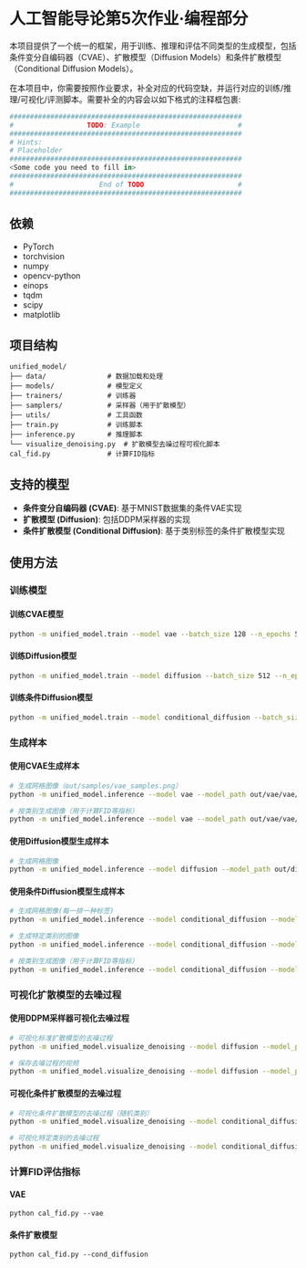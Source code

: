 # 人工智能导论第5次作业·编程部分

本项目提供了一个统一的框架，用于训练、推理和评估不同类型的生成模型，包括条件变分自编码器（CVAE）、扩散模型（Diffusion Models）和条件扩散模型（Conditional Diffusion Models）。

在本项目中，你需要按照作业要求，补全对应的代码空缺，并运行对应的训练/推理/可视化/评测脚本。需要补全的内容会以如下格式的注释框包裹:
```py
#########################################################
#                  TODO: Example                        #
#########################################################
# Hints:
# Placeholder
#########################################################
<Some code you need to fill in>
#########################################################
#                     End of TODO                       #
#########################################################
```
## 依赖

- PyTorch
- torchvision
- numpy
- opencv-python
- einops
- tqdm
- scipy
- matplotlib 

## 项目结构

```
unified_model/
├── data/               # 数据加载和处理
├── models/             # 模型定义
├── trainers/           # 训练器
├── samplers/           # 采样器（用于扩散模型）
├── utils/              # 工具函数
├── train.py            # 训练脚本
├── inference.py        # 推理脚本
└── visualize_denoising.py  # 扩散模型去噪过程可视化脚本
cal_fid.py              # 计算FID指标
```

## 支持的模型

- **条件变分自编码器 (CVAE)**: 基于MNIST数据集的条件VAE实现
- **扩散模型 (Diffusion)**: 包括DDPM采样器的实现
- **条件扩散模型 (Conditional Diffusion)**: 基于类别标签的条件扩散模型实现

## 使用方法

### 训练模型

#### 训练CVAE模型

```bash
python -m unified_model.train --model vae --batch_size 128 --n_epochs 50 --output_dir out/vae --latent_size 100 --hidden_size 256 --beta 1.0
```

#### 训练Diffusion模型

```bash
python -m unified_model.train --model diffusion --batch_size 512 --n_epochs 100 --output_dir out/diffusion --sampler ddpm --n_steps 1000
```

#### 训练条件Diffusion模型

```bash
python -m unified_model.train --model conditional_diffusion --batch_size 512 --n_epochs 100 --output_dir out/cond_diffusion --sampler ddpm --n_steps 1000 --num_classes 10 --label_emb_dim 32
```

### 生成样本

#### 使用CVAE生成样本

```bash
# 生成网格图像（out/samples/vae_samples.png）
python -m unified_model.inference --model vae --model_path out/vae/vae/vae_best.pth --n_samples 100 --output_dir out/samples

# 按类别生成图像（用于计算FID等指标）
python -m unified_model.inference --model vae --model_path out/vae/vae/vae_best.pth --save_by_class --n_samples_per_class 100 --output_dir out/samples
```

#### 使用Diffusion模型生成样本

```bash
# 生成网格图像
python -m unified_model.inference --model diffusion --model_path out/diffusion/diffusion/epoch_100/model.pth --sampler ddpm --n_steps 1000 --n_samples 100 --output_dir out/samples
```

#### 使用条件Diffusion模型生成样本

```bash
# 生成网格图像(每一排一种标签)
python -m unified_model.inference --model conditional_diffusion --model_path out/cond_diffusion/conditional_diffusion/epoch_100/model.pth --sampler ddpm --n_steps 1000 --n_samples 100 --output_dir out/samples

# 生成特定类别的图像
python -m unified_model.inference --model conditional_diffusion --model_path out/cond_diffusion/conditional_diffusion/epoch_100/model.pth --sampler ddpm --n_steps 1000 --specific_class 0 --n_samples 25 --output_dir out/samples

# 按类别生成图像（用于计算FID等指标）
python -m unified_model.inference --model conditional_diffusion --model_path out/cond_diffusion/conditional_diffusion/epoch_100/model.pth --sampler ddpm --n_steps 1000 --save_by_class --n_samples_per_class 100 --output_dir out/samples
```

### 可视化扩散模型的去噪过程

#### 使用DDPM采样器可视化去噪过程

```bash
# 可视化标准扩散模型的去噪过程
python -m unified_model.visualize_denoising --model diffusion --model_path out/diffusion/diffusion/epoch_100/model.pth --sampler ddpm --n_steps 1000 --n_samples 5 --n_steps_to_show 10 --output_dir out/visualization

# 保存去噪过程的视频
python -m unified_model.visualize_denoising --model diffusion --model_path out/diffusion/diffusion/epoch_100/model.pth --sampler ddpm --n_steps 1000 --n_samples 5 --n_steps_to_show 10 --save_video --output_dir out/visualization
```

#### 可视化条件扩散模型的去噪过程

```bash
# 可视化条件扩散模型的去噪过程（随机类别）
python -m unified_model.visualize_denoising --model conditional_diffusion --model_path out/cond_diffusion/conditional_diffusion/epoch_100/model.pth --sampler ddpm --n_steps 1000 --n_samples 5 --n_steps_to_show 10 --output_dir out/visualization

# 可视化特定类别的去噪过程
python -m unified_model.visualize_denoising --model conditional_diffusion --model_path out/cond_diffusion/conditional_diffusion/epoch_100/model.pth --sampler ddpm --n_steps 1000 --n_samples 5 --n_steps_to_show 10 --specific_class 0 --output_dir out/visualization
```

### 计算FID评估指标
#### VAE
```
python cal_fid.py --vae
```
#### 条件扩散模型
```
python cal_fid.py --cond_diffusion
```